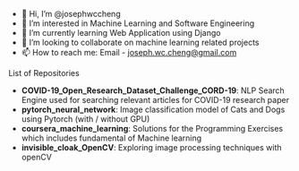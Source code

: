 - 👋 Hi, I’m @josephwccheng
- 👀 I’m interested in Machine Learning and Software Engineering
- 🌱 I’m currently learning Web Application using Django
- 💞️ I’m looking to collaborate on machine learning related projects
- 📫 How to reach me: Email - joseph.wc.cheng@gmail.com

List of Repositories
- **COVID-19_Open_Research_Dataset_Challenge_CORD-19**: NLP Search Engine used for searching relevant articles for COVID-19 research paper
- **pytorch_neural_network**: Image classification model of Cats and Dogs using Pytorch (with / without GPU)
- **coursera_machine_learning**: Solutions for the Programming Exercises which includes fundamental of Machine learning
- **invisible_cloak_OpenCV**: Exploring image processing techniques with openCV
<!---
josephwccheng/josephwccheng is a ✨ special ✨ repository because its `README.md` (this file) appears on your GitHub profile.
You can click the Preview link to take a look at your changes.
--->
